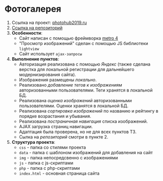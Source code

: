﻿# Фотогалерея

1. Ссылка на проект: [photohub2019.ru](https://www.photohub2019.ru)
2. [Ссылка на репозиторий](https://github.com/pingvinenok99)
3. **Особенности**:
	- Сайт написан с помощью фреймворка [metro 4](https://metroui.org.ua/)
	- "Просмотр изображений" сделан с помощью JS библиотеки `lightview`
	- Сайт использует `ajax-запросы`
4. **Выполнение пунктов**:
	- Авторизация реализована с помощью *Яндекс* (также сделана верстка для локальной регистрации для дальнейшего модернизирования сайта).
	- Изображения размещены *локально*.
	- Реализовано *добавление тегов к изображениям* авторизованными пользователями. Теги хранятся в локальной БД.
	- Реализована *оценка изображений* авторизованными пользователями. Оценки хранятся в локальной БД.
	- Реализована *сортировка изображений* по названию и рейтингу в порядке возрастания и убывания.
	- Реализована *постраничная навигация* списка изображений.
	- AJAX загрузка страниц навигации.
	- Адаптация была проверена, но не для всех пунктов ТЗ.
	- Сылка на *репозиторий* смотри в пункте 2.
5. **Структура проекта**:
	- `css` - папка со стилями проекта
	- `data` - папка с шаблоном изображений для добавления на сайт
	- `img` - папка непосредсвенно с изображениями 
	- `js` - папка с js-скриптами
	- `php` - папка с php-скриптами
	- `index.html` - основная страница сайта